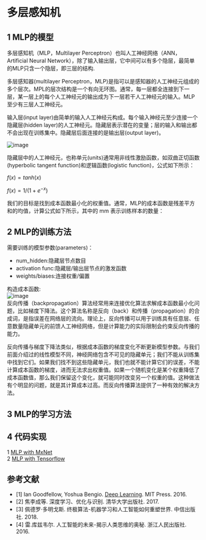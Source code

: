 # 多层感知机

## 1 MLP的模型

多层感知机（MLP，Multilayer Perceptron）也叫人工神经网络（ANN，Artificial Neural Network），除了输入输出层，它中间可以有多个隐层，最简单的MLP只含一个隐层，即三层的结构.

多层感知器(multilayer Perceptron，MLP)是指可以是感知器的人工神经元组成的多个层次。MPL的层次结构是一个有向无环图。通常，每一层都全连接到下一层，某一层上的每个人工神经元的输出成为下一层若干人工神经元的输入。MLP至少有三层人工神经元。

输入层(input layer)由简单的输入人工神经元构成。每个输入神经元至少连接一个隐藏层(hidden layer)的人工神经元。隐藏层表示潜在的变量；层的输入和输出都不会出现在训练集中。隐藏层后面连接的是输出层(output layer)。

![image](http://obmpvqs90.bkt.clouddn.com/muti-layer-perceptron.png)

隐藏层中的人工神经元，也称单元(units)通常用非线性激励函数，如双曲正切函数(hyperbolic tangent function)和逻辑函数(logistic function)，公式如下所示：

$f(x)=tanh(x)$

$f(x)=1/(1+e^{-x})$

我们的目标是找到成本函数最小化的权重值。通常，MLP的成本函数是残差平方和的均值，计算公式如下所示，其中的 mm 表示训练样本的数量：

## 2 MLP的训练方法

需要训练的模型参数(parameters)：

- num_hidden:隐藏层节点数目 
- activation func:隐藏层/输出层节点的激发函数 
- weights/biases:连接权重/偏置 

构造成本函数:  
![image](http://obmpvqs90.bkt.clouddn.com/cost_func_quadratic.png)  
反向传播（backpropagation）算法经常用来连接优化算法求解成本函数最小化问题，比如梯度下降法。这个算法名称是反向（back）和传播（propagation）的合成词，是指误差在网络层的流向。理论上，反向传播可以用于训练具有任意层、任意数量隐藏单元的前馈人工神经网络，但是计算能力的实际限制会约束反向传播的能力。

反向传播与梯度下降法类似，根据成本函数的梯度变化不断更新模型参数。与我们前面介绍过的线性模型不同，神经网络包含不可见的隐藏单元；我们不能从训练集中找到它们。如果我们找不到这些隐藏单元，我们也就不能计算它们的误差，不能计算成本函数的梯度，进而无法求出权重值。如果一个随机变化是某个权重降低了成本函数值，那么我们保留这个变化，就可能同时改变另一个权重的值。这种做法有个明显的问题，就是其计算成本过高。而反向传播算法提供了一种有效的解决方法。

## 3 MLP的学习方法

## 4 代码实现

1 [MLP with MxNet]()  
2 [MLP with Tensorflow]()

## 参考文献

- [1] Ian Goodfellow, Yoshua Bengio. [Deep Learning](http://www.deeplearningbook.org/). MIT Press. 2016.
- [2] 焦李成等. 深度学习、优化与识别. 清华大学出版社. 2017.
- [3] 佩德罗·多明戈斯. 终极算法-机器学习和人工智能如何重塑世界. 中信出版社. 2018.
- [4] 雷.库兹韦尔. 人工智能的未来-揭示人类思维的奥秘.  浙江人民出版社. 2016.